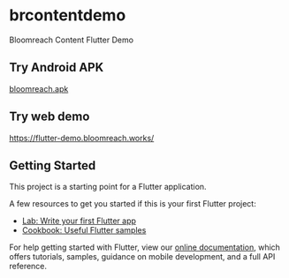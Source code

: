 # brcontentdemo

Bloomreach Content Flutter Demo

## Try Android APK

[bloomreach.apk](build/app/outputs/flutter-apk/app-release.apk)

## Try web demo

https://flutter-demo.bloomreach.works/

## Getting Started

This project is a starting point for a Flutter application.

A few resources to get you started if this is your first Flutter project:

- [Lab: Write your first Flutter app](https://flutter.dev/docs/get-started/codelab)
- [Cookbook: Useful Flutter samples](https://flutter.dev/docs/cookbook)

For help getting started with Flutter, view our
[online documentation](https://flutter.dev/docs), which offers tutorials,
samples, guidance on mobile development, and a full API reference.
